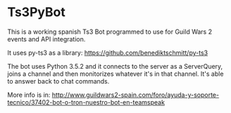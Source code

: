 # Ts3PyBot
This is a working spanish Ts3 Bot programmed to use for Guild Wars 2 events and API integration.

It uses py-ts3 as a library: https://github.com/benediktschmitt/py-ts3

The bot uses Python 3.5.2 and it connects to the server as a ServerQuery, joins a channel and then monitorizes whatever it's in that channel. It's able to answer back to chat commands.

More info is in: http://www.guildwars2-spain.com/foro/ayuda-y-soporte-tecnico/37402-bot-o-tron-nuestro-bot-en-teamspeak
